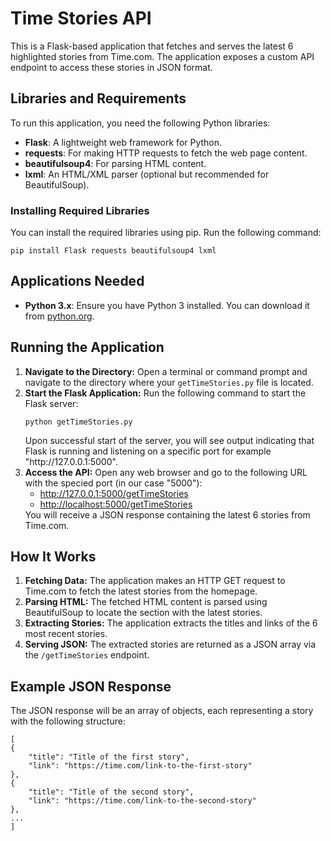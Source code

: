 <h1>Time Stories API</h1>
<p>This is a Flask-based application that fetches and serves the latest 6 highlighted stories from Time.com. The application exposes a custom API endpoint to access these stories in JSON format.</p>

<h2>Libraries and Requirements</h2>
<p>To run this application, you need the following Python libraries:</p>
<ul>
    <li><strong>Flask</strong>: A lightweight web framework for Python.</li>
    <li><strong>requests</strong>: For making HTTP requests to fetch the web page content.</li>
    <li><strong>beautifulsoup4</strong>: For parsing HTML content.</li>
    <li><strong>lxml</strong>: An HTML/XML parser (optional but recommended for BeautifulSoup).</li>
</ul>

<h3>Installing Required Libraries</h3>
<p>You can install the required libraries using pip. Run the following command:</p>
<pre><code>pip install Flask requests beautifulsoup4 lxml</code></pre>

<h2>Applications Needed</h2>
<ul>
    <li><strong>Python 3.x</strong>: Ensure you have Python 3 installed. You can download it from <a href="https://www.python.org/downloads/" target="_blank">python.org</a>.</li>
</ul>

<h2>Running the Application</h2>
<ol>
    <li><strong>Navigate to the Directory:</strong> Open a terminal or command prompt and navigate to the directory where your <code>getTimeStories.py</code> file is located.</li>
    <li><strong>Start the Flask Application:</strong> Run the following command to start the Flask server:
        <pre><code>python getTimeStories.py</code></pre>
        Upon successful start of the server, you will see output indicating that Flask is running and listening on a specific port for example "http://127.0.0.1:5000".
    </li>
    <li><strong>Access the API:</strong> Open any web browser and go to the following URL with the specied port (in our case "5000"):
        <ul>
            <li><a href="http://127.0.0.1:5000/getTimeStories" target="_blank">http://127.0.0.1:5000/getTimeStories</a></li>
            <li><a href="http://localhost:5000/getTimeStories" target="_blank">http://localhost:5000/getTimeStories</a></li>
        </ul>
        You will receive a JSON response containing the latest 6 stories from Time.com.
    </li>
</ol>

<h2>How It Works</h2>
<ol>
    <li><strong>Fetching Data:</strong> The application makes an HTTP GET request to Time.com to fetch the latest stories from the homepage.</li>
    <li><strong>Parsing HTML:</strong> The fetched HTML content is parsed using BeautifulSoup to locate the section with the latest stories.</li>
    <li><strong>Extracting Stories:</strong> The application extracts the titles and links of the 6 most recent stories.</li>
    <li><strong>Serving JSON:</strong> The extracted stories are returned as a JSON array via the <code>/getTimeStories</code> endpoint.</li>
</ol>

<h2>Example JSON Response</h2>
<p>The JSON response will be an array of objects, each representing a story with the following structure:</p>
<pre><code>[
{
    "title": "Title of the first story",
    "link": "https://time.com/link-to-the-first-story"
},
{
    "title": "Title of the second story",
    "link": "https://time.com/link-to-the-second-story"
},
...
]
</code></pre>
